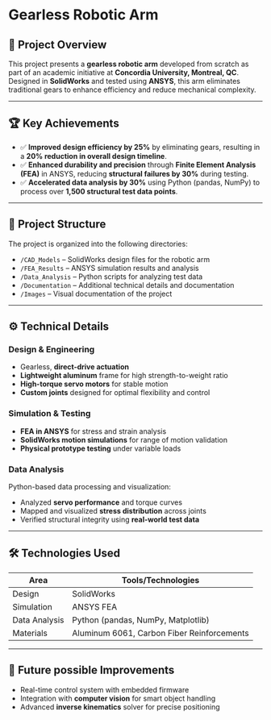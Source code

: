# Gearless Robotic Arm

## 🚀 Project Overview  
This project presents a **gearless robotic arm** developed from scratch as part of an academic initiative at **Concordia University, Montreal, QC**. Designed in **SolidWorks** and tested using **ANSYS**, this arm eliminates traditional gears to enhance efficiency and reduce mechanical complexity.


---

## 🏆 Key Achievements
- ✅ **Improved design efficiency by 25%** by eliminating gears, resulting in a **20% reduction in overall design timeline**.
- ✅ **Enhanced durability and precision** through **Finite Element Analysis (FEA)** in ANSYS, reducing **structural failures by 30%** during testing.
- ✅ **Accelerated data analysis by 30%** using Python (pandas, NumPy) to process over **1,500 structural test data points**.

---

## 📁 Project Structure

The project is organized into the following directories:

- `/CAD_Models` – SolidWorks design files for the robotic arm  
- `/FEA_Results` – ANSYS simulation results and analysis  
- `/Data_Analysis` – Python scripts for analyzing test data  
- `/Documentation` – Additional technical details and documentation  
- `/Images` – Visual documentation of the project  




---

## ⚙️ Technical Details

### Design & Engineering
- Gearless, **direct-drive actuation**
- **Lightweight aluminum** frame for high strength-to-weight ratio
- **High-torque servo motors** for stable motion
- **Custom joints** designed for optimal flexibility and control

### Simulation & Testing
- **FEA in ANSYS** for stress and strain analysis
- **SolidWorks motion simulations** for range of motion validation
- **Physical prototype testing** under variable loads

### Data Analysis
Python-based data processing and visualization:
- Analyzed **servo performance** and torque curves
- Mapped and visualized **stress distribution** across joints
- Verified structural integrity using **real-world test data**

---

## 🛠️ Technologies Used

| Area             | Tools/Technologies                         |
|------------------|--------------------------------------------|
| Design           | SolidWorks                                 |
| Simulation       | ANSYS FEA                                  |
| Data Analysis    | Python (pandas, NumPy, Matplotlib)         |
| Materials        | Aluminum 6061, Carbon Fiber Reinforcements |

---

## 🔭 Future possible Improvements
- Real-time control system with embedded firmware
- Integration with **computer vision** for smart object handling
- Advanced **inverse kinematics** solver for precise positioning


